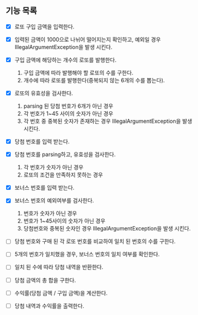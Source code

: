 ## 기능 목록

- [X]  로또 구입 금액을 입력한다.
- [X]  입력된 금액이 1000으로 나뉘어 떨어지는지 확인하고, 예외일 경우 IllegalArgumentException을 발생 시킨다.
- [X]  구입 금액에 해당하는 개수의 로또를 발행한다.
   1. 구입 금액에 따라 발행해야 할 로또의 수를 구한다.
   2. 개수에 따라 로또를 발행한다(중복되지 않는 6개의 수를 뽑는다).
- [X]  로또의 유효성을 검사한다.
   1. parsing 된 당첨 번호가 6개가 아닌 경우
   2. 각 번호가 1~45 사이의 숫자가 아닌 경우
   3. 각 번호 중 중복된 숫자가 존재하는 경우 IllegalArgumentException을 발생 시킨다.

- [X]  당첨 번호를 입력 받는다.
- [X]  당첨 번호를 parsing하고, 유효성을 검사한다.
   1. 각 번호가 숫자가 아닌 경우
   2. 로또의 조건을 만족하지 못하는 경우
- [X]  보너스 번호를 입력 받는다.
- [X]  보너스 번호의 예외여부를 검사한다. 
   1. 번호가 숫자가 아닌 경우
   2. 번호가 1~45사이의 숫자가 아닌 경우
   3. 당첨번호와 중복된 숫자인 경우 IllegalArgumentException을 발생 시킨다.
- [ ]  당첨 번호와 구매 된 각 로또 번호를 비교하여 일치 된 번호의 수를 구한다.
- [ ]  5개의 번호가 일치했을 경우, 보너스 번호의 일치 여부를 확인한다.
- [ ]  일치 된 수에 따라 당첨 내역을 반환한다.
- [ ]  당첨 금액의 총 합을 구한다.
- [ ]  수익률(당첨 금액 / 구입 금액)을 계산한다.
- [ ]  당첨 내역과 수익률을 출력한다.